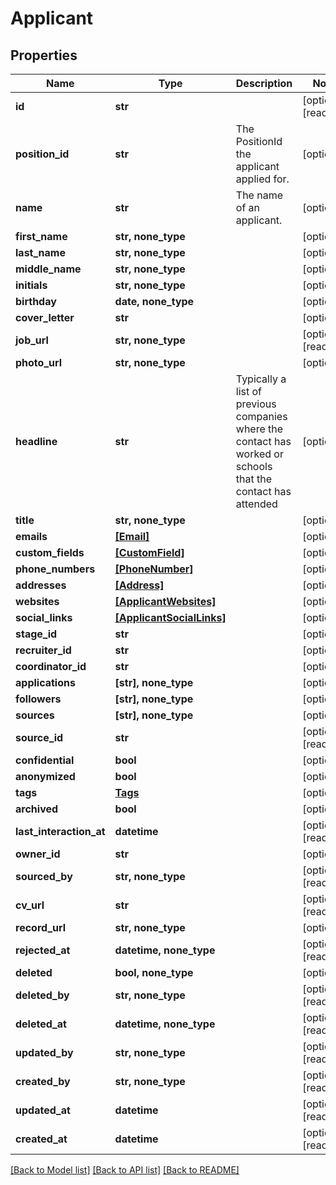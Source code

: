 # Applicant


## Properties
Name | Type | Description | Notes
------------ | ------------- | ------------- | -------------
**id** | **str** |  | [optional] [readonly] 
**position_id** | **str** | The PositionId the applicant applied for. | [optional] 
**name** | **str** | The name of an applicant. | [optional] 
**first_name** | **str, none_type** |  | [optional] 
**last_name** | **str, none_type** |  | [optional] 
**middle_name** | **str, none_type** |  | [optional] 
**initials** | **str, none_type** |  | [optional] 
**birthday** | **date, none_type** |  | [optional] 
**cover_letter** | **str** |  | [optional] 
**job_url** | **str, none_type** |  | [optional] [readonly] 
**photo_url** | **str, none_type** |  | [optional] 
**headline** | **str** | Typically a list of previous companies where the contact has worked or schools that the contact has attended | [optional] 
**title** | **str, none_type** |  | [optional] 
**emails** | [**[Email]**](Email.md) |  | [optional] 
**custom_fields** | [**[CustomField]**](CustomField.md) |  | [optional] 
**phone_numbers** | [**[PhoneNumber]**](PhoneNumber.md) |  | [optional] 
**addresses** | [**[Address]**](Address.md) |  | [optional] 
**websites** | [**[ApplicantWebsites]**](ApplicantWebsites.md) |  | [optional] 
**social_links** | [**[ApplicantSocialLinks]**](ApplicantSocialLinks.md) |  | [optional] 
**stage_id** | **str** |  | [optional] 
**recruiter_id** | **str** |  | [optional] 
**coordinator_id** | **str** |  | [optional] 
**applications** | **[str], none_type** |  | [optional] 
**followers** | **[str], none_type** |  | [optional] 
**sources** | **[str], none_type** |  | [optional] 
**source_id** | **str** |  | [optional] [readonly] 
**confidential** | **bool** |  | [optional] 
**anonymized** | **bool** |  | [optional] 
**tags** | [**Tags**](Tags.md) |  | [optional] 
**archived** | **bool** |  | [optional] 
**last_interaction_at** | **datetime** |  | [optional] [readonly] 
**owner_id** | **str** |  | [optional] 
**sourced_by** | **str, none_type** |  | [optional] [readonly] 
**cv_url** | **str** |  | [optional] [readonly] 
**record_url** | **str, none_type** |  | [optional] 
**rejected_at** | **datetime, none_type** |  | [optional] [readonly] 
**deleted** | **bool, none_type** |  | [optional] 
**deleted_by** | **str, none_type** |  | [optional] [readonly] 
**deleted_at** | **datetime, none_type** |  | [optional] [readonly] 
**updated_by** | **str, none_type** |  | [optional] [readonly] 
**created_by** | **str, none_type** |  | [optional] [readonly] 
**updated_at** | **datetime** |  | [optional] [readonly] 
**created_at** | **datetime** |  | [optional] [readonly] 

[[Back to Model list]](../../README.md#documentation-for-models) [[Back to API list]](../../README.md#documentation-for-api-endpoints) [[Back to README]](../../README.md)


